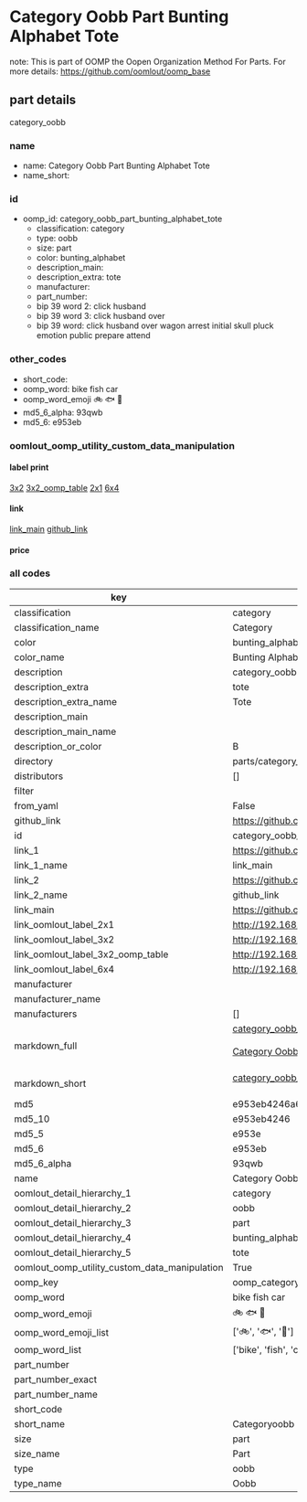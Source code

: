 # Category Oobb Part Bunting Alphabet Tote  

note: This is part of OOMP the Oopen Organization Method For Parts. For more details: https://github.com/oomlout/oomp_base

##  part details



category_oobb

### name
* name: Category Oobb Part Bunting Alphabet Tote
* name_short: 
### id
* oomp_id: category_oobb_part_bunting_alphabet_tote
  * classification: category
  * type: oobb
  * size: part
  * color: bunting_alphabet
  * description_main: 
  * description_extra: tote
  * manufacturer: 
  * part_number: 
  * bip 39 word 2: click husband
  * bip 39 word 3: click husband over
  * bip 39 word: click husband over wagon arrest initial skull pluck emotion public prepare attend

### other_codes
* short_code: 
* oomp_word: bike fish car
* oomp_word_emoji :bike: :fish: :car:
* md5_6_alpha: 93qwb
* md5_6: e953eb






### oomlout_oomp_utility_custom_data_manipulation
#### label print
[3x2](http://192.168.1.245:1112/?label=oomp%2093qwb)
[3x2_oomp_table](http://192.168.1.107:1112/?label=oomp%2093qwb)
[2x1](http://192.168.1.242:1112/?label=oomp%2093qwb)
[6x4](http://192.168.1.55:1112/?label=oomp%2093qwb)    

#### link

[link_main](https://github.com/oomlout/oomlout_oomp_current_version_messy/tree/main/parts/category_oobb_part_bunting_alphabet_tote) [github_link](https://github.com/oomlout/oomlout_oomp_part_src/tree/main/parts/category_oobb_part_bunting_alphabet_tote)                             

#### price







### all codes 
| key | value |  
| --- | --- |  
| classification | category |  
| classification_name | Category |  
| color | bunting_alphabet |  
| color_name | Bunting Alphabet |  
| description | category_oobb |  
| description_extra | tote |  
| description_extra_name | Tote |  
| description_main |  |  
| description_main_name |  |  
| description_or_color | B  |  
| directory | parts/category_oobb_part_bunting_alphabet_tote |  
| distributors | [] |  
| filter |  |  
| from_yaml | False |  
| github_link | https://github.com/oomlout/oomlout_oomp_part_src/tree/main/parts/category_oobb_part_bunting_alphabet_tote |  
| id | category_oobb_part_bunting_alphabet_tote |  
| link_1 | https://github.com/oomlout/oomlout_oomp_current_version_messy/tree/main/parts/category_oobb_part_bunting_alphabet_tote |  
| link_1_name | link_main |  
| link_2 | https://github.com/oomlout/oomlout_oomp_part_src/tree/main/parts/category_oobb_part_bunting_alphabet_tote |  
| link_2_name | github_link |  
| link_main | https://github.com/oomlout/oomlout_oomp_current_version_messy/tree/main/parts/category_oobb_part_bunting_alphabet_tote |  
| link_oomlout_label_2x1 | http://192.168.1.242:1112/?label=oomp%2093qwb |  
| link_oomlout_label_3x2 | http://192.168.1.245:1112/?label=oomp%2093qwb |  
| link_oomlout_label_3x2_oomp_table | http://192.168.1.107:1112/?label=oomp%2093qwb |  
| link_oomlout_label_6x4 | http://192.168.1.55:1112/?label=oomp%2093qwb |  
| manufacturer |  |  
| manufacturer_name |  |  
| manufacturers | [] |  
| markdown_full | [category_oobb_part_bunting_alphabet_tote](https://github.com/oomlout/oomlout_oomp_current_version_messy/tree/main/parts/category_oobb_part_bunting_alphabet_tote)<br>[](https://github.com/oomlout/oomlout_oomp_current_version_messy/tree/main/parts/category_oobb_part_bunting_alphabet_tote)<br>[Category Oobb Part Bunting Alphabet Tote](https://github.com/oomlout/oomlout_oomp_current_version_messy/tree/main/parts/category_oobb_part_bunting_alphabet_tote)<br><br> |  
| markdown_short | [category_oobb_part_bunting_alphabet_tote](https://github.com/oomlout/oomlout_oomp_current_version_messy/tree/main/parts/category_oobb_part_bunting_alphabet_tote)<br><br> |  
| md5 | e953eb4246a6b959cf863f653bdbf955 |  
| md5_10 | e953eb4246 |  
| md5_5 | e953e |  
| md5_6 | e953eb |  
| md5_6_alpha | 93qwb |  
| name | Category Oobb Part Bunting Alphabet Tote |  
| oomlout_detail_hierarchy_1 | category |  
| oomlout_detail_hierarchy_2 | oobb |  
| oomlout_detail_hierarchy_3 | part |  
| oomlout_detail_hierarchy_4 | bunting_alphabet |  
| oomlout_detail_hierarchy_5 | tote |  
| oomlout_oomp_utility_custom_data_manipulation | True |  
| oomp_key | oomp_category_oobb_part_bunting_alphabet_tote |  
| oomp_word | bike fish car |  
| oomp_word_emoji | :bike: :fish: :car: |  
| oomp_word_emoji_list | [':bike:', ':fish:', ':car:'] |  
| oomp_word_list | ['bike', 'fish', 'car'] |  
| part_number |  |  
| part_number_exact |  |  
| part_number_name |  |  
| short_code |  |  
| short_name | Categoryoobb |  
| size | part |  
| size_name | Part |  
| type | oobb |  
| type_name | Oobb |  
